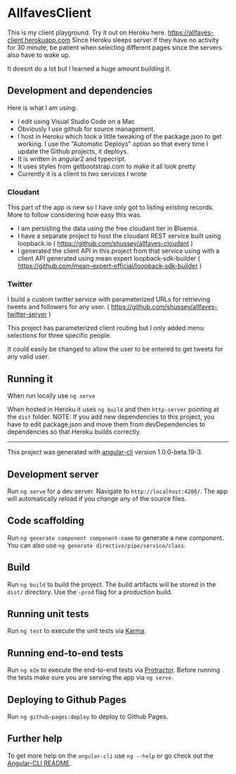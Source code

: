 # AllfavesClient

This is my client playground. Try it out on Heroku here. https://allfaves-client.herokuapp.com
Since Heroku sleeps server if they have no activity for 30 minute, be patient when selecting different pages since the servers also have to wake up.

It doesnt do a lot but I learned a huge amount building it.

## Development and dependencies
Here is what I am using:

* I edit using Visual Studio Code on a Mac
* Obviously I use github for source management.
* I host in Heroku which took a little tweaking of the package.json to get working. I use the "Automatic Deploys" option so that every time I update the Github projects, it deploys.
* It is written in angular2 and typecript.
* It uses styles from getbootstrap.com to make it all look pretty
* Currently it is a client to two services I wrote

### Cloudant
This part of the app is new so I have only got to listing existing records. More to follow considering how easy this was.

* I am persisting the data using the free cloudant tier in Bluemix. 
* I have a separate project to host the cloudant REST service built using loopback.io ( https://github.com/shussey/allfaves-cloudant )
* I generated the client API in this project from that service using with a client API generated using mean expert loopback-sdk-builder ( https://github.com/mean-expert-official/loopback-sdk-builder )

### Twitter
I build a custom twitter service with parameterized URLs for retrieving tweets and followers for any user. ( https://github.com/shussey/allfaves-twitter-server )

This project has parameterized client routing but I only added menu selections for three specific people. 

It could easily be changed to allow the user to be entered to get tweets for any valid user.


## Running it
When run locally use `ng serve`

When hosted in Heroku it uses `ng build` and then `http-server` pointing at the `dist` folder.
NOTE: If you add new dependencies to this project, you have to edit package.json and move them from devDependencies to dependencies so that Heroku builds correctly.

-------------------------------------------------
This project was generated with [angular-cli](https://github.com/angular/angular-cli) version 1.0.0-beta.19-3.

## Development server
Run `ng serve` for a dev server. Navigate to `http://localhost:4200/`. The app will automatically reload if you change any of the source files.

## Code scaffolding

Run `ng generate component component-name` to generate a new component. You can also use `ng generate directive/pipe/service/class`.

## Build

Run `ng build` to build the project. The build artifacts will be stored in the `dist/` directory. Use the `-prod` flag for a production build.

## Running unit tests

Run `ng test` to execute the unit tests via [Karma](https://karma-runner.github.io).

## Running end-to-end tests

Run `ng e2e` to execute the end-to-end tests via [Protractor](http://www.protractortest.org/).
Before running the tests make sure you are serving the app via `ng serve`.

## Deploying to Github Pages

Run `ng github-pages:deploy` to deploy to Github Pages.

## Further help

To get more help on the `angular-cli` use `ng --help` or go check out the [Angular-CLI README](https://github.com/angular/angular-cli/blob/master/README.md).
